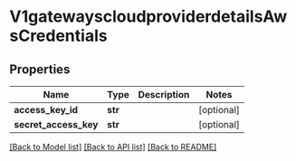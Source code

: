 # V1gatewayscloudproviderdetailsAwsCredentials

## Properties
Name | Type | Description | Notes
------------ | ------------- | ------------- | -------------
**access_key_id** | **str** |  | [optional] 
**secret_access_key** | **str** |  | [optional] 

[[Back to Model list]](../README.md#documentation-for-models) [[Back to API list]](../README.md#documentation-for-api-endpoints) [[Back to README]](../README.md)

